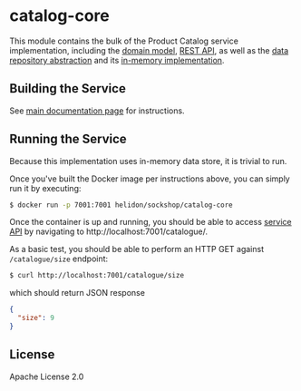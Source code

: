 # catalog-core

This module contains the bulk of the Product Catalog service implementation, including the 
[domain model](./src/main/java/io/helidon/examples/sockshop/catalog/Sock.java), 
[REST API](./src/main/java/io/helidon/examples/sockshop/catalog/CatalogResource.java), as well as the
[data repository abstraction](./src/main/java/io/helidon/examples/sockshop/catalog/CatalogRepository.java) 
and its [in-memory implementation](./src/main/java/io/helidon/examples/sockshop/catalog/DefaultCatalogRepository.java).

## Building the Service

See [main documentation page](../README.md#building-the-service) for instructions.

## Running the Service

Because this implementation uses in-memory data store, it is trivial to run.

Once you've built the Docker image per instructions above, you can simply run it by executing:

```bash
$ docker run -p 7001:7001 helidon/sockshop/catalog-core
``` 

Once the container is up and running, you should be able to access [service API](../README.md#api) 
by navigating to http://localhost:7001/catalogue/.

As a basic test, you should be able to perform an HTTP GET against `/catalogue/size` endpoint:

```bash
$ curl http://localhost:7001/catalogue/size
``` 
which should return JSON response
```json
{
  "size": 9
}
```

## License

Apache License 2.0
